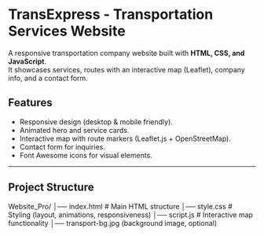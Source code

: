 # TransExpress - Transportation Services Website  
A responsive transportation company website built with **HTML, CSS, and JavaScript**.  
It showcases services, routes with an interactive map (Leaflet), company info, and a contact form. 

## Features
- Responsive design (desktop & mobile friendly).  
- Animated hero and service cards.  
- Interactive map with route markers (Leaflet.js + OpenStreetMap).  
- Contact form for inquiries.  
- Font Awesome icons for visual elements.  

---
## Project Structure
Website_Pro/
│── index.html # Main HTML structure
│── style.css # Styling (layout, animations, responsiveness)
│── script.js # Interactive map functionality
│── transport-bg.jpg (background image, optional)
